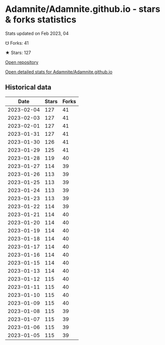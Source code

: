 # Adamnite/Adamnite.github.io - stars & forks statistics

Stats updated on Feb 2023, 04

☋ Forks: 41

★ Stars: 127

[Open repository](https://github.com/Adamnite/Adamnite.github.io)

[Open detailed stats for Adamnite/Adamnite.github.io](https://reviewgithub.com/rep/Adamnite/Adamnite.github.io)

## Historical data
| Date | Stars | Forks |
|------|-------|-------|
| 2023-02-04 | 127 | 41 | 
| 2023-02-03 | 127 | 41 | 
| 2023-02-01 | 127 | 41 | 
| 2023-01-31 | 127 | 41 | 
| 2023-01-30 | 126 | 41 | 
| 2023-01-29 | 125 | 41 | 
| 2023-01-28 | 119 | 40 | 
| 2023-01-27 | 114 | 39 | 
| 2023-01-26 | 113 | 39 | 
| 2023-01-25 | 113 | 39 | 
| 2023-01-24 | 113 | 39 | 
| 2023-01-23 | 113 | 39 | 
| 2023-01-22 | 114 | 39 | 
| 2023-01-21 | 114 | 40 | 
| 2023-01-20 | 114 | 40 | 
| 2023-01-19 | 114 | 40 | 
| 2023-01-18 | 114 | 40 | 
| 2023-01-17 | 114 | 40 | 
| 2023-01-16 | 114 | 40 | 
| 2023-01-15 | 114 | 40 | 
| 2023-01-13 | 114 | 40 | 
| 2023-01-12 | 115 | 40 | 
| 2023-01-11 | 115 | 40 | 
| 2023-01-10 | 115 | 40 | 
| 2023-01-09 | 115 | 40 | 
| 2023-01-08 | 115 | 39 | 
| 2023-01-07 | 115 | 39 | 
| 2023-01-06 | 115 | 39 | 
| 2023-01-05 | 115 | 39 | 

